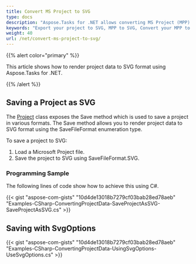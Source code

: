 ```yaml
---
title: Convert MS Project to SVG
type: docs
description: "Aspose.Tasks for .NET allows converting MS Project (MPP) to SVG."
keywords: "Export your project to SVG, MPP to SVG, Convert your MPP to SVG, Convert MS Project to SVG, convert MPP to SVG, save project data to SVG, Aspose.Tasks, C#"
weight: 40
url: /net/convert-ms-project-to-svg/
---
```


{{% alert color="primary" %}} 

This article shows how to render project data to SVG format using Aspose.Tasks for .NET.

{{% /alert %}} 


## **Saving a Project as SVG**
The [Project](https://apireference.aspose.com/net/tasks/aspose.tasks/project) class exposes the Save method which is used to save a project in various formats. The Save method allows you to render project data to SVG format using the SaveFileFormat enumeration type.

To save a project to SVG:

1. Load a Microsoft Project file.
1. Save the project to SVG using SaveFileFormat.SVG.
### **Programming Sample**
The following lines of code show how to achieve this using C#.

{{< gist "aspose-com-gists" "10d4de13018b7279cf03bab28ed78aeb" "Examples-CSharp-ConvertingProjectData-SaveProjectAsSVG-SaveProjectAsSVG.cs" >}}
## **Saving with SvgOptions**
{{< gist "aspose-com-gists" "10d4de13018b7279cf03bab28ed78aeb" "Examples-CSharp-ConvertingProjectData-UsingSvgOptions-UseSvgOptions.cs" >}}
